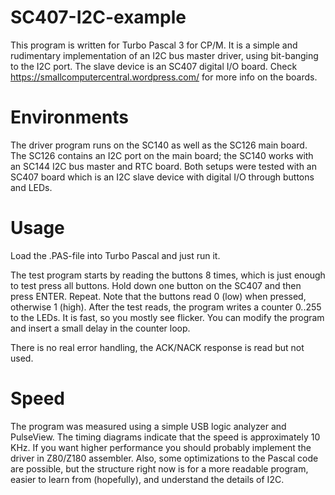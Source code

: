 # SC407-I2C-example
This program is written for Turbo Pascal 3 for CP/M. It is a simple and rudimentary implementation of an I2C bus master driver, using bit-banging to the I2C port.
The slave device is an SC407 digital I/O board. Check https://smallcomputercentral.wordpress.com/ for more info on the boards.

# Environments
The driver program runs on the SC140 as well as the SC126 main board. The SC126 contains an I2C port on the main board; the SC140 works with an SC144 I2C bus master and RTC board.
Both setups were tested with an SC407 board which is an I2C slave device with digital I/O through buttons and LEDs.

# Usage
Load the .PAS-file into Turbo Pascal and just run it.

The test program starts by reading the buttons 8 times, which is just enough to test press all buttons. Hold down one button on the SC407 and then press ENTER. Repeat.
Note that the buttons read 0 (low) when pressed, otherwise 1 (high).
After the test reads, the program writes a counter 0..255 to the LEDs. It is fast, so you mostly see flicker. You can modify the program and insert a small delay in the counter loop.

There is no real error handling, the ACK/NACK response is read but not used.

# Speed
The program was measured using a simple USB logic analyzer and PulseView. The timing diagrams indicate that the speed is approximately 10 KHz.
If you want higher performance you should probably implement the driver in Z80/Z180 assembler. Also, some optimizations to the Pascal code are possible, but
the structure right now is for a more readable program, easier to learn from (hopefully), and understand the details of I2C.
